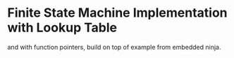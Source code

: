 # Finite State Machine Implementation with Lookup Table
and with function pointers, build on top of example from embedded ninja.